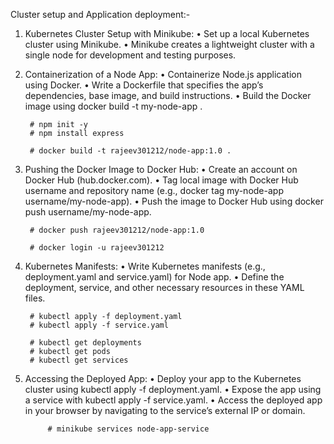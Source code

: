 
Cluster setup and Application deployment:-

1. Kubernetes Cluster Setup with Minikube:
	• Set up a local Kubernetes cluster using Minikube.
	• Minikube creates a lightweight cluster with a single node for development and testing purposes.


2. Containerization of a Node App:
	• Containerize Node.js application using Docker.
	• Write a Dockerfile that specifies the app’s dependencies, base image, and build instructions.
	• Build the Docker image using docker build -t my-node-app .

		# npm init -y
		# npm install express
		
		# docker build -t rajeev301212/node-app:1.0 .
   

3. Pushing the Docker Image to Docker Hub:
	• Create an account on Docker Hub (hub.docker.com).
	• Tag local image with Docker Hub username and repository name (e.g., docker tag my-node-app username/my-node-app).
	• Push the image to Docker Hub using docker push username/my-node-app.

		# docker push rajeev301212/node-app:1.0
				
		# docker login -u rajeev301212


4. Kubernetes Manifests:
	• Write Kubernetes manifests (e.g., deployment.yaml and service.yaml) for Node app.
	• Define the deployment, service, and other necessary resources in these YAML files.

		# kubectl apply -f deployment.yaml
		# kubectl apply -f service.yaml
		    	
		# kubectl get deployments
		# kubectl get pods
		# kubectl get services


5. Accessing the Deployed App:
	• Deploy your app to the Kubernetes cluster using kubectl apply -f deployment.yaml.
	• Expose the app using a service with kubectl apply -f service.yaml.
	• Access the deployed app in your browser by navigating to the service’s external IP or domain.

       		# minikube services node-app-service


